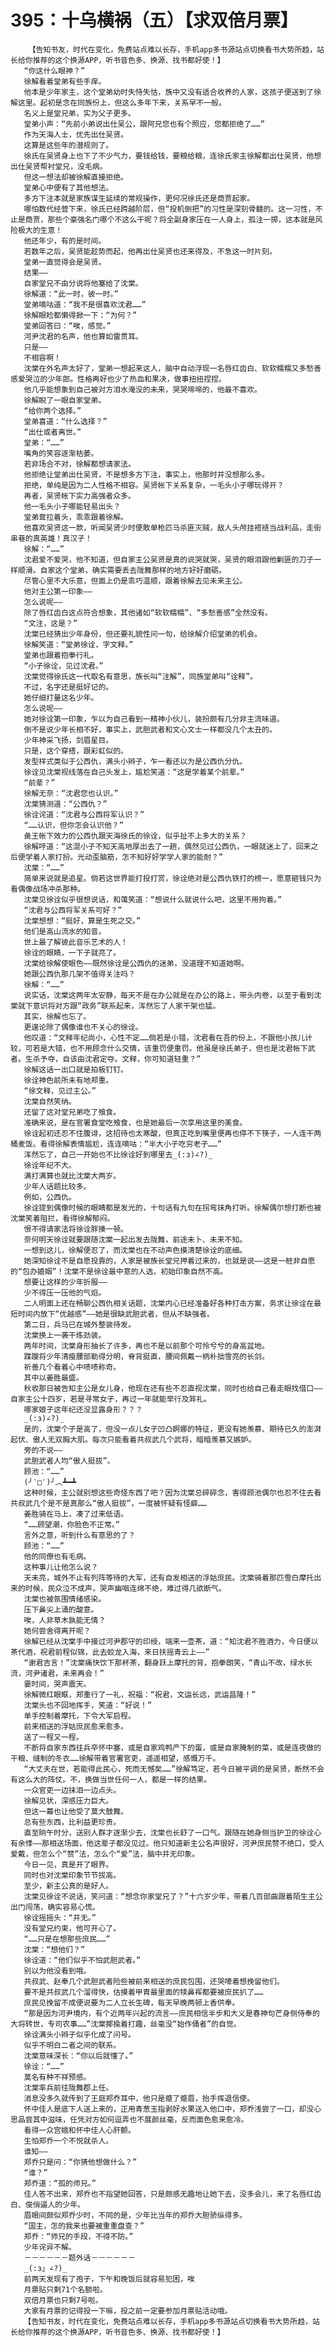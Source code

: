 # 395：十乌横祸（五）【求双倍月票】
        【告知书友，时代在变化，免费站点难以长存，手机app多书源站点切换看书大势所趋，站长给你推荐的这个换源APP，听书音色多、换源、找书都好使！】
       “你这什么眼神？”
       徐解看着堂弟有些手痒。
       他本是少年家主，这个堂弟幼时失恃失怙，族中又没有适合收养的人家，这孩子便送到了徐解这里。起初是念在同族份上，但这么多年下来，关系早不一般。
       名义上是堂兄弟，实为父子更多。
       堂弟小声：“先前小弟说出仕吴公，跟阿兄您也有个照应，您都拒绝了……”
       作为天海人士，优先出仕吴贤。
       这算是这些年的潜规则了。
       徐氏在吴贤身上也下了不少气力，要钱给钱，要粮给粮，连徐氏家主徐解都出仕吴贤，他想出仕吴贤帮衬堂兄，没毛病。
       但这一想法却被徐解直接拒绝。
       堂弟心中便有了其他想法。
       多方下注本就是家族谋生延续的常规操作，更何况徐氏还是商贾起家。
       哪怕数代经营下来，徐氏已经跨越阶层，但“投机倒把”的习性是深刻骨髓的。这一习性，不止是商贾，那些个豪强名门哪个不这么干呢？将全副身家压在一人身上，孤注一掷，这本就是风险极大的生意！
       他还年少，有的是时间。
       若数年之后，吴贤能趁势而起，他再出仕吴贤也还来得及，不急这一时片刻。
       堂弟一直觉得会是吴贤。
       结果——
       自家堂兄不由分说将他塞给了沈棠。
       徐解道：“此一时，彼一时。”
       堂弟嘀咕道：“我不是很喜欢沈君……”
       徐解眼睑都懒得掀一下：“为何？”
       堂弟回答曰：“唉，感觉。”
       河尹沈君的名声，他也算如雷贯耳。
       只是——
       不相容啊！
       沈棠在外名声太好了，堂弟一想起来这人，脑中自动浮现一名唇红齿白、软软糯糯又多愁善感爱哭泣的少年郎。性格再好也少了热血和果决，做事扭扭捏捏。
       他几乎能想象到自己被对方泪水淹没的未来，哭哭啼啼的，他最不喜欢。
       徐解睨了一眼自家堂弟。
       “给你两个选择。”
       堂弟喜道：“什么选择？”
       “出仕或者离世。”
       堂弟：“……”
       嘴角的笑容逐渐枯萎。
       若非场合不对，徐解都想请家法。
       他拒绝让堂弟出仕吴贤，不是想多方下注，事实上，他那时并没想那么多。
       拒绝，单纯是因为二人性格不相容。吴贤帐下关系复杂，一毛头小子哪玩得开？
       再者，吴贤帐下实力高强者众多。
       他一毛头小子哪能轻易出头？
       堂弟耷拉着头，乖乖跟着徐解。
       他喜欢吴贤这一款，听闻吴贤少时便敢单枪匹马杀匪灭贼，敌人头颅挂褡裢当战利品，走街串巷的真英雄！真汉子！
       徐解：“……”
       沈君爱不爱哭，他不知道，但自家主公吴贤是真的说哭就哭，吴贤的眼泪跟他剿匪的刀子一样顺滑。自家这个堂弟，确实需要丢去陇舞那样的地方好好磨砺。
       尽管心里不大乐意，但面上仍是乖巧温顺，跟着徐解去见未来主公。
       他对主公第一印象——
       怎么说呢——
       除了唇红齿白这点符合想象，其他诸如“软软糯糯”、“多愁善感”全然没有。
       “文注，这是？”
       沈棠已经猜出少年身份，但还要礼貌性问一句，给徐解介绍堂弟的机会。
       徐解笑道：“堂弟徐诠，字文释。”
       堂弟也跟着抱拳行礼。
       “小子徐诠，见过沈君。”
       沈棠觉得徐氏这一代取名有意思，族长叫“注解”，同族堂弟叫“诠释”。
       不过，名字还是挺好记的。
       她仔细打量这名少年。
       怎么说呢——
       她对徐诠第一印象，乍以为自己看到一精神小伙儿，装扮颇有几分非主流味道。
       倒不是说少年长相不好，事实上，武胆武者和文心文士一样都没几个太丑的。
       少年神采飞扬，剑眉星目。
       只是，这个穿搭，跟彩虹似的。
       发型样式类似于公西仇，满头小辫子，乍一看还以为是公西仇分仇。
       徐诠见沈棠视线落在自己头发上，尴尬笑道：“这是学着某个前辈。”
       “前辈？”
       徐解无奈：“沈君您也认识。”
       沈棠猜测道：“公西仇？”
       徐诠诧道：“沈君与公西将军认识？”
       “……认识，但你怎会认识他？”
       彘王帐下效力的公西仇跟天海徐氏的徐诠，似乎扯不上多大的关系？
       徐解哼道：“这混小子不知天高地厚出去了一趟，偶然见过公西仇，一眼就迷上了，回来之后便学着人家打扮。光动歪脑筋，怎不知好好学学人家的能耐？”
       沈棠：“……”
       简单来说就是追星。倘若这世界能打投打赏，徐诠绝对是公西仇铁打的榜一，愿意砸钱只为看偶像战场冲杀那种。
       沈棠见徐诠似乎很想说话，和蔼笑道：“想说什么就说什么吧，这里不用拘着。”
       “沈君与公西将军关系可好？”
       沈棠想想：“挺好，算是生死之交。”
       他们是高山流水的知音。
       世上最了解彼此音乐艺术的人！
       徐诠的眼睛，一下子就亮了。
       沈棠给徐解使眼色——既然徐诠是公西仇的迷弟，没道理不知道她啊。
       她跟公西仇那几架不值得关注吗？
       徐解：“……”
       说实话，沈棠这两年太安静，每天不是在办公就是在办公的路上，带头内卷，以至于看到沈棠就下意识将对方跟“政务”联系起来，浑然忘了人家干架也猛。
       其实，徐解也忘了。
       更遑论除了偶像谁也不关心的徐诠。
       他叹道：“文释年纪尚小，心性不定……倘若是小错，沈君看在吾的份上，不跟他小孩儿计较，可若是大错，也不用顾念什么交情，该重罚便重罚。他虽是徐氏弟子，但也是沈君帐下武者。生杀予夺，自该由沈君定夺。文释，你可知道轻重？”
       徐解这话一出口就是拍板钉钉。
       徐诠神色前所未有地郑重。
       “徐文释，见过主公。”
       沈棠自然笑纳。
       还留了这对堂兄弟吃了飧食。
       准确来说，是在官署食堂吃飧食，也是她最后一次享用这里的美食。
       徐诠起初还忍不住腹诽，这招待也太寒酸，但真正吃到嘴里便再也停不下筷子，一人连干两桶麦饭。看得徐解表情尴尬，连连嘀咕：“半大小子吃穷老子……”
       浑然忘了，自己一开始也不比徐诠好到哪里去_(:з)∠?)_
       徐诠年纪不大。
       满打满算也就比沈棠大两岁。
       少年人话题比较多。
       例如，公西仇。
       徐诠提到偶像时候的眼睛都是发光的，十句话有九句在拐弯抹角打听。徐解偶尔想打断也被沈棠笑着阻拦，看得徐解郁闷。
       恨不得请家法将徐诠胖揍一顿。
       奈何明天徐诠就要跟随沈棠一起出发去陇舞，前途未卜、未来不知。
       一想到这儿，徐解便忍了，而沈棠也在不动声色摸清楚徐诠的底细。
       她深知徐诠不是自愿投靠的，人家是被族长堂兄押着过来的，也就是说——这是一桩非自愿的“包办婚姻”！沈棠不是徐诠最中意的人选，初始印象自然不高。
       想要让这样的少年折服——
       少不得压一压他的气焰。
       二人明面上还在畅聊公西仇相关话题，沈棠内心已经准备好各种打击方案，务求让徐诠在最短时间内放下“优越感”——她是很缺武胆武者，但从不缺强者。
       第二日，兵马已在城外整装待发。
       沈棠换上一袭干练劲装。
       两年时间，沈棠身形抽长了许多，再也不是以前那个可怜兮兮的身高盆地。
       蹀躞将少年清瘦腰部勒得分明，脊背挺直，腰间佩戴一柄朴拙雪亮的长剑。
       祈善几个看着心中啧啧称奇。
       其中以姜胜最盛。
       秋收那日被告知主公是女儿身，他现在还有些不忍直视沈棠，同时也给自己看走眼找借口——自家主公十四岁，若是寻常女子，再过一年就能举行及笄礼。
       哪家娘子这年纪还没显露身形？？？
       _(:з)∠?)_
       是的，沈棠个子是高了，但没一点儿女子凹凸婀娜的特征，更没有她羡慕、期待已久的澎湃起伏、傲人无双胸大肌。每次只能看着共叔武几个武将，暗暗羡慕又嫉妒。
       旁的不说——
       武胆武者人均“傲人挺拔”。
       顾池：“……”
       (╯‵□′)╯︵┻━┻
       这种时候，主公就别想这些奇怪东西了吧？因为沈棠总碎碎念，害得顾池偶尔也忍不住去看共叔武几个是不是真那么“傲人挺拔”，一度被怀疑有怪癖……
       姜胜骑在马上，凑了过来低语。
       “……顾望潮，你脸色不正常。”
       言外之意，听到什么有意思的了？
       顾池：“……”
       他的同僚也有毛病。
       这种事儿让他怎么说？
       天未亮，城外不止有列阵等待的大军，还有自发相送的浮姑庶民。沈棠骑着那匹雪白摩托出来的时候，民众泣不成声，哭声幽咽连绵不绝，难过得几欲断气。
       沈棠也被氛围情绪感染。
       压下鼻尖上涌的酸意。
       唉，人非草木孰能无情？
       她何尝舍得离开呢？
       徐解已经从沈棠手中接过河尹郡守的印绶，端来一壶茶，道：“知沈君不胜酒力，今日便以茶代酒，祝君前程似锦，此去蛟龙入海，来日扶摇青云上——”
       “谢君吉言！”沈棠痛快饮下那杯茶，翻身跃上摩托的背，抱拳朗笑，“青山不改，绿水长流，河尹诸君，未来再会！”
       霎时间，哭声震天。
       徐解微红眼眶，郑重行了一礼，祝福：“祝君，文运长远，武运昌隆！”
       沈棠头也不回地挥手，笑道：“好说！”
       单手控制着摩托，下令大军启程。
       前来相送的浮姑庶民愈来愈多。
       送了一程又一程。
       不断将自家东西往兵卒怀中塞，或是自家鸡鸭产下的蛋，或是自家腌制的菜，或是连夜做的干粮、缝制的冬衣……徐解带着官署官吏，遥遥相望，感慨万千。
       “大丈夫在世，若能得此民心，死而无憾矣……”徐解笃定，若今日被平调的是吴贤，断然不会有这么大的阵仗。不，换做当世任何一人，都是一样的结果。
       一众官吏一边抹泪一边点头。
       徐解见状，深感压力巨大。
       但这一幕也让他受了莫大鼓舞。
       总有些东西，比利益更珍贵。
       直至晌午时分，送别人群才逐渐少去，沈棠也长舒了一口气。跟随在她身侧当护卫的徐诠心有余悸——那相送场面，他这辈子都没见过。他只知道新主公名声很好，河尹庶民赞不绝口，受人爱戴，但怎么个“赞”法，怎么个“爱”法，脑中并无印象。
       今日一见，真是开了眼界。
       同时也对沈棠印象节节拔高。
       至少，新主公真的是好人。
       沈棠见徐诠不说话，笑问道：“想念你家堂兄了？”十六岁少年，带着几百部曲跟着陌生主公出门闯荡，确实容易心慌。
       徐诠摇摇头：“并无。”
       没有堂兄约束，他可开心了。
       “……只是在想那些庶民……”
       沈棠：“想他们？”
       徐诠道：“他们似乎不怕武胆武者。”
       别以为他没看到哦。
       共叔武、赵奉几个武胆武者险些被前来相送的庶民包围，还哭嚎着想挽留他们。
       要不是共叔武几个溜得快，估摸着甲胄最里面的犊鼻裈都要被庶民扒了……
       庶民见挽留不成便说要为二人立长生碑，每天早晚两顿上香供奉。
       “那是因为河尹境内，有个近两年兴起的流言——庶民相信半步和大义是春神句芒身侧侍奉的大将转世，专司农事……”沈棠揶揄着打趣，丝毫没“始作俑者”的自觉。
       徐诠满头小辫子似乎化成了问号。
       似乎不明白二者之间的联系。
       沈棠意味深长：“你以后就懂了。”
       徐诠：“……”
       莫名有种不祥预感。
       沈棠率兵前往陇舞郡上任。
       消息没多久就传到了王庭郑乔耳中，他只是蹙了蹙眉，抬手挥退信使。
       怀中佳人是底下人送上来的，正用青葱玉指剥好水果送入他口中，郑乔浅尝了一口，却没心思品尝其中滋味，任凭对方如何逗弄也不展颜丝毫，反而面色愈来愈冷。
       看得一众宫娥和怀中佳人心肝颤。
       生怕郑乔一个不悦就杀人。
       谁知——
       郑乔只是问：“你猜他想做什么？”
       “谁？”
       郑乔道：“孤的师兄。”
       佳人答不出来，郑乔也不指望她回答，只是颇感无趣地让她下去，没多会儿，来了名唇红齿白、俊俏逼人的少年。
       眉眼间颇似郑乔少时，不同的是，少年比当年的郑乔大胆骄纵得多。
       “国主，怎的我来也要被重重盘查？”
       郑乔：“师兄的手段，不得不防。”
       少年诧异不解。
       －－－－－－题外话－－－－－－
       _(:з」∠?)_
       前两天发现有了孢子，下午和晚饭后就容易犯困，唉
       月票贴只剩71个名额啦。
       双倍月票也只剩7号啦。
       大家有月票的记得投一下嘛，投之前一定要参加月票贴活动哦。
       【告知书友，时代在变化，免费站点难以长存，手机app多书源站点切换看书大势所趋，站长给你推荐的这个换源APP，听书音色多、换源、找书都好使！】